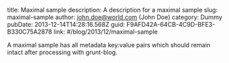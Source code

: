 title: Maximal sample
description: A description for a maximal sample
slug: maximal-sample
author: john.doe@world.com (John Doe)
category: Dummy
pubDate: 2013-12-14T14:28:16.568Z
guid: F9AFD42A-64CB-4C9D-BFE3-B330C75A2878
link: #/blog/2013/12/maximal-sample

A maximal sample has all metadata key:value pairs which should remain intact after processing with grunt-blog.